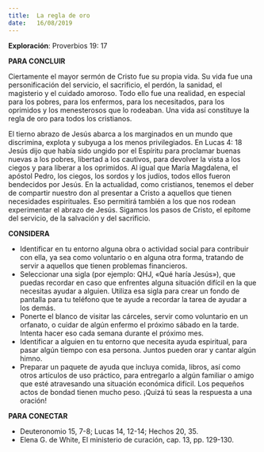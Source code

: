 ```yaml
---
title:  La regla de oro
date:   16/08/2019
---
```


**Exploración**: Proverbios 19: 17 

**PARA CONCLUIR**

Ciertamente el mayor sermón de Cristo fue su propia vida. Su vida fue una personificación del servicio, el sacrificio, el perdón, la sanidad, el magisterio y el cuidado amoroso. Todo ello fue una realidad, en especial para los pobres, para los enfermos, para los necesitados, para los oprimidos y los menesterosos que lo rodeaban. Una vida así constituye la regla de oro para todos los cristianos. 

El tierno abrazo de Jesús abarca a los marginados en un mundo que discrimina, explota y subyuga a los menos privilegiados. En Lucas 4: 18 Jesús dijo que había sido ungido por el Espíritu para proclamar buenas nuevas a los pobres, libertad a los cautivos, para devolver la vista a los ciegos y para liberar a los oprimidos. Al igual que María Magdalena, el apóstol Pedro, los ciegos, los sordos y los judíos, todos ellos fueron bendecidos por Jesús. En la actualidad, como cristianos, tenemos el deber de compartir nuestro don al presentar a Cristo a aquellos que tienen necesidades espirituales. Eso permitirá también a los que nos rodean experimentar el abrazo de Jesús. Sigamos los pasos de Cristo, el epítome del servicio, de la salvación y del sacrificio. 

**CONSIDERA** 

- Identificar en tu entorno alguna obra o actividad social para contribuir con ella, ya sea como voluntario o en alguna otra forma, tratando de servir a aquellos que tienen problemas financieros.
- Seleccionar una sigla (por ejemplo: QHJ, «Qué haría Jesús»), que puedas recordar en caso que enfrentes alguna situación difícil en la que necesitas ayudar a alguien. Utiliza esa sigla para crear un fondo de pantalla para tu teléfono que te ayude a recordar la tarea de ayudar a los demás.
- Ponerte el blanco de visitar las cárceles, servir como voluntario en un orfanato, o cuidar de algún enfermo el próximo sábado en la tarde. Intenta hacer eso cada semana durante el próximo mes.
- Identificar a alguien en tu entorno que necesita ayuda espiritual, para pasar algún tiempo con esa persona. Juntos pueden orar y cantar algún himno.
- Preparar un paquete de ayuda que incluya comida, libros, así como otros artículos de uso práctico, para entregarlo a algún familiar o amigo que esté atravesando una situación económica difícil. Los pequeños actos de bondad tienen mucho peso. ¡Quizá tú seas la respuesta a una oración!

**PARA CONECTAR** 

- Deuteronomio 15, 7-8; Lucas 14, 12-14; Hechos 20, 35. 
- Elena G. de White, El ministerio de curación, cap. 13, pp. 129-130. 